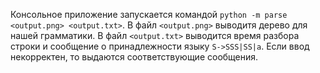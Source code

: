 Консольное приложение запускается командой  `python -m parse <output.png> <output.txt>`. В файл `<output.png>` выводитя дерево для нашей грамматики. В файл `<output.txt>` выводится время разбора строки и сообщение о принадлежности языку `S->SSS|SS|a`. Если ввод некорректен, то выдаются соответствующие сообщения.  